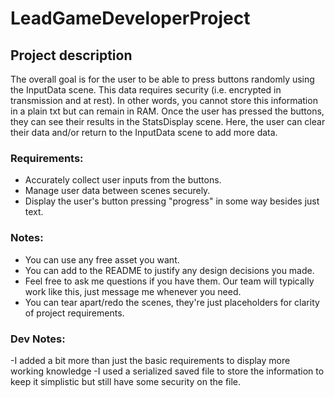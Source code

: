 # LeadGameDeveloperProject

## Project description

The overall goal is for the user to be able to press buttons randomly using the InputData scene. This data requires security (i.e. encrypted in transmission and at rest). In other words, you cannot store this information in a plain txt but can remain in RAM. Once the user has pressed the buttons, they can see their results in the StatsDisplay scene. Here, the user can clear their data and/or return to the InputData scene to add more data. 

### Requirements:
- Accurately collect user inputs from the buttons.
- Manage user data between scenes securely.
- Display the user's button pressing "progress" in some way besides just text.

### Notes:
- You can use any free asset you want.
- You can add to the README to justify any design decisions you made.
- Feel free to ask me questions if you have them. Our team will typically work like this, just message me whenever you need.
- You can tear apart/redo the scenes, they're just placeholders for clarity of project requirements. 

### Dev Notes:
-I added a bit more than just the basic requirements to display more working knowledge
-I used a serialized saved file to store the information to keep it simplistic but still have some security on the file.
